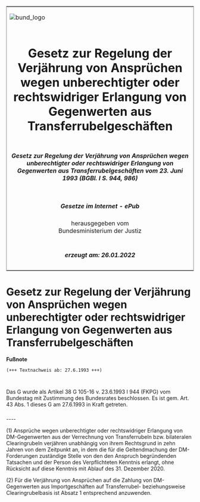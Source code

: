 <span id="DECKBLATT.html"></span>

<table border="0" frame="border" width="100%">

<tr valign="top">

<td align="left">

![bund\_logo](BfJ_2021_Web_de_de.gif)

</td>

<td align="right">

 

</td>

</tr>

<tr align="center" valign="middle">

<td colspan="2">

# Gesetz zur Regelung der Verjährung von Ansprüchen wegen unberechtigter oder rechtswidriger Erlangung von Gegenwerten aus Transferrubelgeschäften

</td>

</tr>

<tr align="center" valign="middle">

<td colspan="2">

##### Gesetz zur Regelung der Verjährung von Ansprüchen wegen unberechtigter oder rechtswidriger Erlangung von Gegenwerten aus Transferrubelgeschäften vom 23. Juni 1993 (BGBl. I S. 944, 986)

</td>

</tr>

<tr align="center" valign="middle">

<td colspan="2">

  
  

##### Gesetze im Internet - ePub  
  
herausgegeben vom  
Bundesministerium der Justiz

</td>

</tr>

<tr align="center" valign="bottom">

<td colspan="2">

  
  

##### erzeugt am: 26.01.2022

</td>

</tr>

</table>

<span id="BJNR098600993.html"></span>

# Gesetz zur Regelung der Verjährung von Ansprüchen wegen unberechtigter oder rechtswidriger Erlangung von Gegenwerten aus Transferrubelgeschäften

<div>

  
**Fußnote**

<div class="jnhtml">

<div>

<div class="jurAbsatz">

  

``` 
(+++ Textnachweis ab: 27.6.1993 +++)

 
```

Das G wurde als Artikel 38 G 105-16 v. 23.6.1993 I 944 (FKPG) vom
Bundestag mit Zustimmung des Bundesrates beschlossen. Es ist gem. Art.
43 Abs. 1 dieses G am 27.6.1993 in Kraft getreten.

</div>

</div>

</div>

</div>

<span id="BJNR098600993BJNE000100307.html"></span>

###   
\----

<div>

<div class="jnhtml">

<div>

<div class="jurAbsatz">

(1) Ansprüche wegen unberechtigter oder rechtswidriger Erlangung von
DM-Gegenwerten aus der Verrechnung von Transferrubeln bzw. bilateralen
Clearingrubeln verjähren unabhängig von ihrem Rechtsgrund in zehn Jahren
von dem Zeitpunkt an, in dem die für die Geltendmachung der
DM-Forderungen zuständige Stelle von den den Anspruch begründenden
Tatsachen und der Person des Verpflichteten Kenntnis erlangt, ohne
Rücksicht auf diese Kenntnis mit Ablauf des 31. Dezember 2020.

</div>

<div class="jurAbsatz">

(2) Für die Verjährung von Ansprüchen auf die Zahlung von DM-Gegenwerten
aus Importgeschäften auf Transferrubel- beziehungsweise
Clearingrubelbasis ist Absatz 1 entsprechend anzuwenden.

</div>

</div>

</div>

</div>
